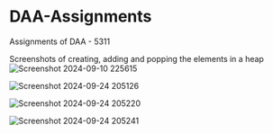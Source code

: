 # DAA-Assignments
Assignments of DAA - 5311


Screenshots of creating, adding and popping the elements in a heap
![Screenshot 2024-09-10 225615](https://github.com/user-attachments/assets/3737c778-0114-48b2-ab47-b21111fc36f6)

![Screenshot 2024-09-24 205126](https://github.com/user-attachments/assets/73fb4196-f741-43e1-b2d7-94489d123dc5)

![Screenshot 2024-09-24 205220](https://github.com/user-attachments/assets/a2575db7-3a83-420d-9f68-ba758b690274)

![Screenshot 2024-09-24 205241](https://github.com/user-attachments/assets/99819ce4-75a5-4f70-b0b7-eaee88c9180e)
